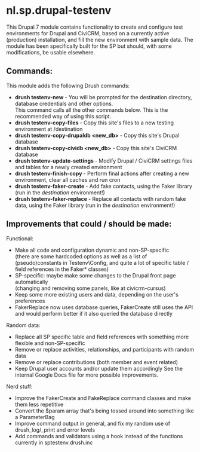 nl.sp.drupal-testenv
====================

This Drupal 7 module contains functionality to create and configure test environments for Drupal and CiviCRM, based on a currently active (production) installation, and fill the new environment with sample data. The module has been specifically built for the SP but should, with some modifications, be usable elsewhere.


Commands:
---------
This module adds the following Drush commands:

- **drush testenv-new** - You will be prompted for the destination directory, database credentials and other options.  
    This command calls all the other commands below. This is the recommended way of using this script.  
- **drush testenv-copy-files <destination>** - Copy this site's files to a new testing environment at /destination
- **drush testenv-copy-drupaldb <new_db> <copytype>** - Copy this site's Drupal database
- **drush testenv-copy-cividb <new_db> <copytype>** - Copy this site's CiviCRM database
- **drush testenv-update-settings <destination>** - Modify Drupal / CiviCRM settings files and tables for a newly created environment
- **drush testenv-finish-copy <destination>** - Perform final actions after creating a new environment, clear all caches and run cron  
- **drush testenv-faker-create <destination> <count>** - Add fake contacts, using the Faker library (run in the *destination* environment!)
- **drush testenv-faker-replace <destination> <count>** - Replace all contacts with random fake data, using the Faker library (run in the *destination* environment!)


Improvements that could / should be made:
-----------------------------------------

Functional:
- Make all code and configuration dynamic and non-SP-specific  
      (there are some hardcoded options as well as a list of (pseudo)constants in Testenv\Config, and quite a lot of specific table / field references in the Faker* classes)
- SP-specific: maybe make some changes to the Drupal front page automatically  
    (changing and removing some panels, like at civicrm-cursus)
- Keep some more existing users and data, depending on the user's preferences
- FakerReplace now uses database queries, FakerCreate still uses the API and would perform better if it also queried the database directly

Random data:
- Replace all SP specific table and field references with something more flexible and non-SP-specific 
- Remove or replace activities, relationships, and participants with random data
- Remove or replace contributions (both member and event related)
- Keep Drupal user accounts and/or update them accordingly
See the internal Google Docs file for more possible improvements.

Nerd stuff:
- Improve the FakerCreate and FakeReplace command classes and make them less repetitive 
- Convert the $param array that's being tossed around into something like a ParameterBag
- Improve command output in general, and fix my random use of drush_log/_print and error levels
- Add commands and validators using a hook instead of the functions currently in sptestenv.drush.inc
